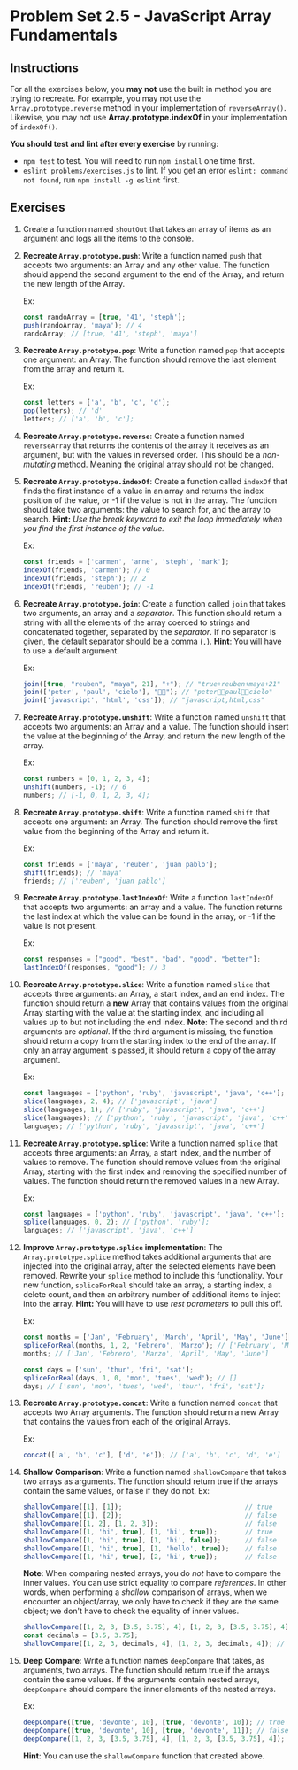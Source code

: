 # Problem Set 2.5 - JavaScript Array Fundamentals

## Instructions

For all the exercises below, you **may not** use the built in method you are trying to recreate. For example, you may not use the `Array.prototype.reverse` method in your implementation of `reverseArray()`. Likewise, you may not use **Array.prototype.indexOf** in your implementation of `indexOf()`. 

**You should test and lint after every exercise** by running:
 * `npm test` to test. You will need to run `npm install` one time first.
 * `eslint problems/exercises.js` to lint. If you get an error `eslint: command not found`, run `npm install -g eslint` first.

## Exercises

1. Create a function named `shoutOut` that takes an array of items as an argument and logs all the items to the console.

2. **Recreate `Array.prototype.push`**: Write a function named `push` that accepts two arguments: an Array and any other value. The function should append the second argument to the end of the Array, and return the new length of the Array.

    Ex:
    ```javascript
    const randoArray = [true, '41', 'steph'];
    push(randoArray, 'maya'); // 4
    randoArray; // [true, '41', 'steph', 'maya']
    ```

3. **Recreate `Array.prototype.pop`**: Write a function named `pop` that accepts one argument: an Array. The function should remove the last element from the array and return it.

    Ex:
    ```javascript
    const letters = ['a', 'b', 'c', 'd'];
    pop(letters); // 'd'
    letters; // ['a', 'b', 'c'];
    ```

4. **Recreate `Array.prototype.reverse`**: Create a function named `reverseArray` that returns the contents of the array it receives as an argument, but with the values in reversed order. This should be a _non-mutating_ method. Meaning the original array should not be changed.

5. **Recreate `Array.prototype.indexOf`**: Create a function called `indexOf` that finds the first instance of a value in an array and returns the index position of the value, or -1 if the value is not in the array. The function should take two arguments: the value to search for, and the array to search. **Hint:** _Use the break keyword to exit the loop immediately when you find the first instance of the value._

    Ex:
    ```javascript
    const friends = ['carmen', 'anne', 'steph', 'mark'];
    indexOf(friends, 'carmen'); // 0
    indexOf(friends, 'steph'); // 2
    indexOf(friends, 'reuben'); // -1
    ```
6. **Recreate `Array.prototype.join`**: Create a function called `join` that takes two arguments, an array and a _separator_. This function should return a string with all the elements of the array coerced to strings and concatenated together, separated by the _separator_. If no separator is given, the default separator should be a comma (`,`). **Hint**: You will have to use a default argument.

    Ex:
    ```javascript
    join([true, "reuben", "maya", 21], "+"); // "true+reuben+maya+21"
    join(['peter', 'paul', 'cielo'], "💪🏽"); // "peter💪🏽paul💪🏽cielo"
    join(['javascript', 'html', 'css']); // "javascript,html,css"
    ```

7. **Recreate `Array.prototype.unshift`**: Write a function named `unshift` that accepts two arguments: an Array and a value. The function should insert the value at the beginning of the Array, and return the new length of the array.

    Ex:
    ```javascript
    const numbers = [0, 1, 2, 3, 4];
    unshift(numbers, -1); // 6
    numbers; // [-1, 0, 1, 2, 3, 4];
    ```

8. **Recreate `Array.prototype.shift`**: Write a function named `shift` that accepts one argument: an Array. The function should remove the first value from the beginning of the Array and return it.

    Ex:
    ```javascript
    const friends = ['maya', 'reuben', 'juan pablo'];
    shift(friends); // 'maya'
    friends; // ['reuben', 'juan pablo']
    ```

9. **Recreate `Array.prototype.lastIndexOf`**: Write a function `lastIndexOf` that accepts two arguments: an array and a value. The function returns the last index at which the value can be found in the array, or -1 if the value is not present.

    Ex:
    ```javascript
    const responses = ["good", "best", "bad", "good", "better"];
    lastIndexOf(responses, "good"); // 3
    ```

10. **Recreate `Array.prototype.slice`**: Write a function named `slice` that accepts three arguments: an Array, a start index, and an end index. The function should return a **new** Array that contains values from the original Array starting with the value at the starting index, and including all values up to but not including the end index.
    **Note**: The second and third arguments are _optional_. If the third argument is missing, the function should return a copy from the starting index to the end of the array. If only an array argument is passed, it should return a copy of the array argument.


    Ex:
    ```javascript
    const languages = ['python', 'ruby', 'javascript', 'java', 'c++'];
    slice(languages, 2, 4); // ['javascript', 'java']
    slice(languages, 1); // ['ruby', 'javascript', 'java', 'c++']
    slice(languages); // ['python', 'ruby', 'javascript', 'java', 'c++']
    languages; // ['python', 'ruby', 'javascript', 'java', 'c++']
    ```

11. **Recreate `Array.prototype.splice`**: Write a function named `splice` that accepts three arguments: an Array, a start index, and the number of values to remove. The function should remove values from the original Array, starting with the first index and removing the specified number of values. The function should return the removed values in a new Array.


    Ex:
    ```javascript
    const languages = ['python', 'ruby', 'javascript', 'java', 'c++'];
    splice(languages, 0, 2); // ['python', 'ruby'];
    languages; // ['javascript', 'java', 'c++']
    ```
12. **Improve `Array.prototype.splice` implementation**: The `Array.prototype.splice` method takes additional arguments that are injected into the original array, after the selected elements have been removed. Rewrite your `splice` method to include this functionality. Your new function, `spliceForReal` should take an array, a starting index, a delete count, and then an arbitrary number of additional items to inject into the array.
    **Hint:** You will have to use _rest parameters_ to pull this off.

    Ex:
    ```javascript
    const months = ['Jan', 'February', 'March', 'April', 'May', 'June'];
    spliceForReal(months, 1, 2, 'Febrero', 'Marzo'); // ['February', 'March']
    months; // ['Jan', 'Febrero', 'Marzo', 'April', 'May', 'June']

    const days = ['sun', 'thur', 'fri', 'sat'];
    spliceForReal(days, 1, 0, 'mon', 'tues', 'wed'); // []
    days; // ['sun', 'mon', 'tues', 'wed', 'thur', 'fri', 'sat'];
    ```

13. **Recreate `Array.prototype.concat`**: Write a function named `concat` that accepts two Array arguments. The function should return a new Array that contains the values from each of the original Arrays.

    Ex:
    ```javascript
    concat(['a', 'b', 'c'], ['d', 'e']); // ['a', 'b', 'c', 'd', 'e']
    ```

14. **Shallow Comparison**: Write a function named `shallowCompare` that takes two arrays as arguments. The function should return true if the arrays contain the same values, or false if they do not.
    Ex:
    ```javascript
    shallowCompare([1], [1]);                               // true
    shallowCompare([1], [2]);                               // false
    shallowCompare([1, 2], [1, 2, 3]);                      // false
    shallowCompare([1, 'hi', true], [1, 'hi', true]);       // true
    shallowCompare([1, 'hi', true], [1, 'hi', false]);      // false
    shallowCompare([1, 'hi', true], [1, 'hello', true]);    // false
    shallowCompare([1, 'hi', true], [2, 'hi', true]);       // false
    ```

    **Note**: When comparing nested arrays, you do _not_ have to compare the inner values. You can use strict equality to compare _references_. In other words, when performing a _shallow_ comparison of arrays, when we encounter an object/array, we only have to check if they are the same object; we don't have to check the equality of inner values.
    ```javascript
    shallowCompare([1, 2, 3, [3.5, 3.75], 4], [1, 2, 3, [3.5, 3.75], 4]); // false
    const decimals = [3.5, 3.75];
    shallowCompare([1, 2, 3, decimals, 4], [1, 2, 3, decimals, 4]); // true
    ```

15. **Deep Compare**: Write a function names `deepCompare` that takes, as arguments, two arrays. The function should return true if the arrays contain the same values. If the arguments contain nested arrays, `deepCompare` should compare the inner elements of the nested arrays.

    Ex:
    ```javascript
    deepCompare([true, 'devonte', 10], [true, 'devonte', 10]); // true
    deepCompare([true, 'devonte', 10], [true, 'devonte', 11]); // false
    deepCompare([1, 2, 3, [3.5, 3.75], 4], [1, 2, 3, [3.5, 3.75], 4]); // true
    ```

    **Hint**: You can use the `shallowCompare` function that created above.

